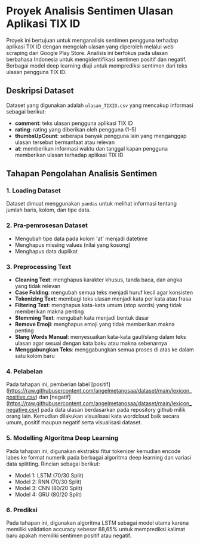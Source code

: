 # Proyek Analisis Sentimen Ulasan Aplikasi TIX ID
Proyek ini bertujuan untuk menganalisis sentimen pengguna terhadap aplikasi TIX ID dengan mengolah ulasan yang diperoleh melalui web scraping dari Google Play Store. Analisis ini berfokus pada ulasan berbahasa Indonesia untuk mengidentifikasi sentimen positif dan negatif. Berbagai model deep learning diuji untuk memprediksi sentimen dari teks ulasan pengguna TIX ID.

## Deskripsi Dataset
Dataset yang digunakan adalah `ulasan_TIXID.csv` yang mencakup informasi sebagai berikut:
- **comment**: teks ulasan pengguna aplikasi TIX ID
- **rating**: rating yang diberikan oleh pengguna (1-5)
- **thumbsUpCount**: seberapa banyak pengguna lain yang menganggap ulasan tersebut bermanfaat atau relevan
- **at**: memberikan informasi waktu dan tanggal kapan pengguna memberikan ulasan terhadap aplikasi TIX ID

## Tahapan Pengolahan Analisis Sentimen

### 1. **Loading Dataset**
Dataset dimuat menggunakan `pandas` untuk melihat informasi tentang jumlah baris, kolom, dan tipe data.

### 2. **Pra-pemrosesan Dataset**
- Mengubah tipe data pada kolom 'at' menjadi datetime
- Menghapus missing values (nilai yang kosong)
- Menghapus data duplikat

### 3. **Preprocessing Text**
- **Cleaning Text**: menghapus karakter khusus, tanda baca, dan angka yang tidak relevan
- **Case Folding**: mengubah semua teks menjadi huruf kecil agar konsisten
- **Tokenizing Text**: membagi teks ulasan menjadi kata per kata atau frasa
- **Filtering Text**: menghapus kata-kata umum (stop words) yang tidak memberikan makna penting
- **Stemming Text**: mengubah kata menjadi bentuk dasar
- **Remove Emoji**: menghapus emoji yang tidak memberikan makna penting 
- **Slang Words Manual**: menyesuaikan kata-kata gaul/slang dalam teks ulasan agar sesuai dengan kata baku atau makna sebenarnya
- **Menggabungkan Teks**: menggabungkan semua proses di atas ke dalam satu kolom baru

### 4. Pelabelan
Pada tahapan ini, pemberian label [positif] (https://raw.githubusercontent.com/angelmetanosaa/dataset/main/lexicon_positive.csv) dan [negatif] (https://raw.githubusercontent.com/angelmetanosaa/dataset/main/lexicon_negative.csv) pada data ulasan berdasarkan pada repository github milik orang lain. Kemudian dilakukan visualisasi kata wordcloud baik secara umum, positif maupun negatif serta visualisasi dataset.

### 5. Modelling Algoritma Deep Learning
Pada tahapan ini, digunakan ekstraksi fitur tokenizer kemudian encode labes ke format numerik pada berbagai algoritma deep learning dan variasi data splitting. Rincian sebagai berikut:
- Model 1: LSTM (70/30 Split)
- Model 2: RNN (70/30 Split)
- Model 3: CNN (80/20 Split)
- Model 4: GRU (80/20 Split)

### 6. Prediksi
Pada tahapan ini, digunakan algoritma LSTM sebagai model utama karena memiliki validation accuracy sebesar 88,65% untuk memprediksi kalimat baru apakah memiliki sentimen positif atau negatif.
  
